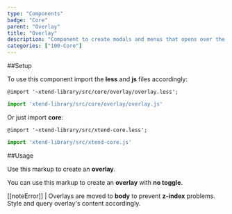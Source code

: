 ```yaml
---
type: "Components"
badge: "Core"
parent: "Overlay"
title: "Overlay"
description: "Component to create modals and menus that opens over the content, activable by interactions."
categories: ["100-Core"]
---
```


##Setup

To use this component import the **less** and **js** files accordingly:

```less
@import '~xtend-library/src/core/overlay/overlay.less';
```

```jsx
import 'xtend-library/src/core/overlay/overlay.js'
```

Or just import **core**:

```less
@import '~xtend-library/src/xtend-core.less';
```

```jsx
import 'xtend-library/src/xtend-core.js'
```

##Usage

Use this markup to create an **overlay**.

<script type="text/plain" class="language-markup">
  <button type="button" data-xt-overlay="{ targets: '#overlay--custom' }">
    <!-- content -->
  </button>
  <div class="overlay" id="overlay--custom">
    <div class="overlay-container">
      <div class="overlay-inner">
        <!-- content -->
      </div>
    </div>
  </div>
</script>

You can use this markup to create an **overlay** with **no toggle**.

<script type="text/plain" class="language-markup">
  <div data-xt-overlay>
    <div class="overlay active" id="overlay--custom">
      <div class="overlay-container">
        <div class="overlay-inner">
          <!-- content -->
        </div>
      </div>
    </div>
  </div>
</script>

[[noteError]]
| Overlays are moved to **body** to prevent **z-index** problems. Style and query overlay's content accordingly.
